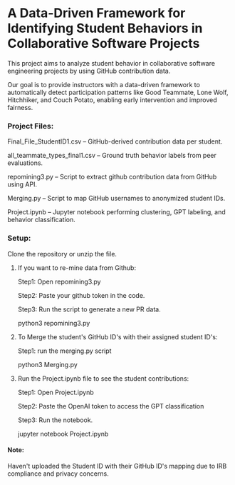 # A Data-Driven Framework for Identifying Student Behaviors in Collaborative Software Projects

This project aims to analyze student behavior in collaborative software engineering projects by using GitHub contribution data.

Our goal is to provide instructors with a data-driven framework to automatically detect participation patterns like Good Teammate, Lone Wolf, Hitchhiker, and Couch Potato, enabling early intervention and improved fairness.

<h3>Project Files:</h3>

Final_File_StudentID1.csv – GitHub-derived contribution data per student.

all_teammate_types_final1.csv – Ground truth behavior labels from peer evaluations.

repomining3.py – Script to extract github contribution data from GitHub using API.

Merging.py – Script to map GitHub usernames to anonymized student IDs.

Project.ipynb – Jupyter notebook performing clustering, GPT labeling, and behavior classification.

<h3>Setup:</h3>

Clone the repository or unzip the file.

<ol>
<li><div>

If you want to re-mine data from Github:

Step1: Open repomining3.py

Step2: Paste your github token in the code.

Step3: Run the script to generate a new PR data.
<p> python3 repomining3.py </p>

</div></li>

<li><div>

To Merge the student's GitHub ID's with their assigned student ID's:

Step1: run the merging.py script
<p> python3 Merging.py </p> 

</div></li>

<li><div>

Run the Project.ipynb file to see the student contributions:

Step1: Open Project.ipynb

Step2: Paste the OpenAI token to access the GPT classification

Step3: Run the notebook. 
<p>jupyter notebook Project.ipynb</p>

</div></li>
</ol>

<h4>Note:</h4>

Haven't uploaded the Student ID with their GitHub ID's mapping due to IRB compliance and privacy concerns.

